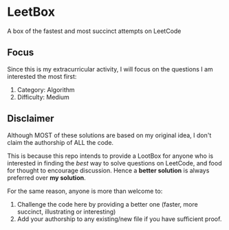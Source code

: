 # LeetBox
A box of the fastest and most succinct attempts on LeetCode


## Focus

Since this is my extracurricular activity, I will focus on the questions I am interested the most first:

1. Category: Algorithm
2. Difficulty: Medium


## Disclaimer

Although MOST of these solutions are based on my original idea, I don't claim the authorship of ALL the code. 

This is because this repo intends to provide a LootBox for anyone who is interested in finding the *best* way to solve questions on LeetCode, and food for thought to encourage discussion. Hence a **better solution** is always preferred over **my solution**.

For the same reason, anyone is more than welcome to:

1. Challenge the code here by providing a better one (faster, more succinct, illustrating or interesting)
2. Add your authorship to any existing/new file if you have sufficient proof.

